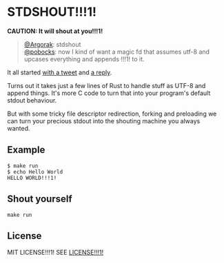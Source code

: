 # STDSHOUT!!!1!

**CAUTION: It will shout at you!!!1!**

> [@Argorak](https://github.com/skade): stdshout  
> [@pobocks](https://github.com/pobocks): now I kind of want a magic fd that assumes utf-8 and upcases everything and appends !!!1! to it.

It all started [with a tweet](https://twitter.com/Argorak/status/836532440420204544) and [a reply](https://twitter.com/pobocks/status/836534631822409728).

Turns out it takes just a few lines of Rust to handle stuff as UTF-8 and append things.
It's more C code to turn that into your program's default stdout behaviour.

But with some tricky file descriptor redirection, forking and preloading we can turn your precious stdout
into the shouting machine you always wanted.

## Example

```
$ make run
$ echo Hello World
HELLO WORLD!!!1!
```

## Shout yourself

```
make run
```

## License

MIT LICENSE!!!1! SEE [LICENSE!!!1!](LICENSE)
